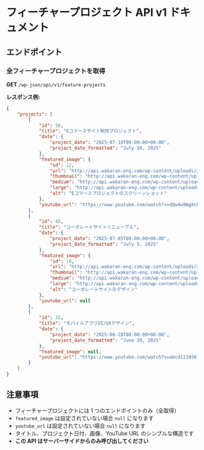 # フィーチャープロジェクト API v1 ドキュメント

## エンドポイント

### 全フィーチャープロジェクトを取得

**GET** `/wp-json/api/v1/feature-projects`

**レスポンス例:**

```json
{
	"projects": [
		{
			"id": 56,
			"title": "Eコマースサイト制作プロジェクト",
			"date": {
				"project_date": "2025-07-10T00:00:00+00:00",
				"project_date_formatted": "July 10, 2025"
			},
			"featured_image": {
				"id": 12,
				"url": "http://api.wakaran-eng.com/wp-content/uploads/2025/07/ecommerce-project.png",
				"thumbnail": "http://api.wakaran-eng.com/wp-content/uploads/2025/07/ecommerce-project-150x150.png",
				"medium": "http://api.wakaran-eng.com/wp-content/uploads/2025/07/ecommerce-project-300x200.png",
				"large": "http://api.wakaran-eng.com/wp-content/uploads/2025/07/ecommerce-project-1024x683.png",
				"alt": "Eコマースプロジェクトのスクリーンショット"
			},
			"youtube_url": "https://www.youtube.com/watch?v=dQw4w9WgXcQ"
		},
		{
			"id": 45,
			"title": "コーポレートサイトリニューアル",
			"date": {
				"project_date": "2025-07-05T00:00:00+00:00",
				"project_date_formatted": "July 5, 2025"
			},
			"featured_image": {
				"id": 18,
				"url": "http://api.wakaran-eng.com/wp-content/uploads/2025/07/corporate-site.jpg",
				"thumbnail": "http://api.wakaran-eng.com/wp-content/uploads/2025/07/corporate-site-150x150.jpg",
				"medium": "http://api.wakaran-eng.com/wp-content/uploads/2025/07/corporate-site-300x200.jpg",
				"large": "http://api.wakaran-eng.com/wp-content/uploads/2025/07/corporate-site-1024x683.jpg",
				"alt": "コーポレートサイトのデザイン"
			},
			"youtube_url": null
		},
		{
			"id": 32,
			"title": "モバイルアプリUI/UXデザイン",
			"date": {
				"project_date": "2025-06-28T00:00:00+00:00",
				"project_date_formatted": "June 28, 2025"
			},
			"featured_image": null,
			"youtube_url": "https://www.youtube.com/watch?v=abcd1234567"
		}
	]
}
```

## 注意事項

- フィーチャープロジェクトには 1 つのエンドポイントのみ（全取得）
- `featured_image` は設定されていない場合 `null` になります
- `youtube_url` は設定されていない場合 `null` になります
- タイトル、プロジェクト日付、画像、YouTube URL のシンプルな構造です
- **この API はサーバーサイドからのみ呼び出してください**
